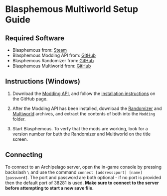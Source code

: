 # Blasphemous Multiworld Setup Guide

## Required Software

- Blasphemous from: [Steam](https://store.steampowered.com/app/774361/Blasphemous/)
- Blasphemous Modding API from: [GitHub](https://github.com/BrandenEK/Blasphemous-Modding-API)
- Blasphemous Randomizer from: [GitHub](https://github.com/BrandenEK/Blasphemous-Randomizer)
- Blasphemous Multiworld from: [GitHub](https://github.com/BrandenEK/Blasphemous-Multiworld)

## Instructions (Windows)

1. Download the [Modding API](https://github.com/BrandenEK/Blasphemous-Modding-API/releases), and follow the [installation instructions](https://github.com/BrandenEK/Blasphemous-Modding-API#installation) on the GitHub page.

2. After the Modding API has been installed, download the [Randomizer](https://github.com/BrandenEK/Blasphemous-Randomizer/releases) and [Multiworld](https://github.com/BrandenEK/Blasphemous-Multiworld/releases) archives, and extract the contents of both into the `Modding` folder.

3. Start Blasphemous. To verfy that the mods are working, look for a version number for buth the Randomizer and Multiworld on the title screen.

## Connecting

To connect to an Archipelago server, open the in-game console by pressing backslash `\` and use the command `connect [address:port] [name] [password]`. The port and password are both optional - if no port is provided then the default port of 38281 is used.
**Make sure to connect to the server before attempting to start a new save file.**
